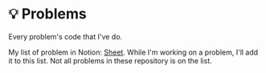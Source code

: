# 💡 Problems

Every problem's code that I've do.

My list of problem in Notion: [Sheet](https://www.notion.so/46967f63f07c456ba75de985f227c054?v=d945287b59dd4ca0abf39c1999280af8). While I'm working on a problem, I'll add it to this list. Not all problems in these repository is on the list.
